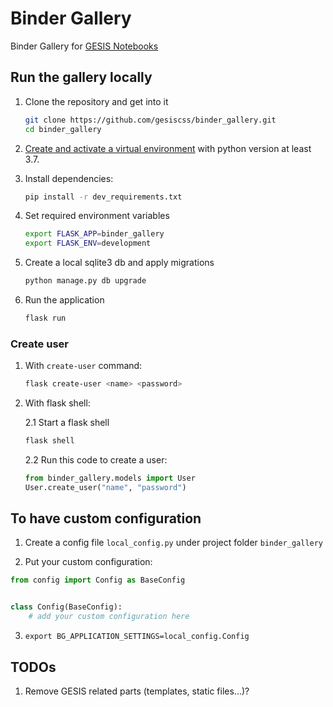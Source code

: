 # Binder Gallery

Binder Gallery for [GESIS Notebooks](https://notebooks.gesis.org/)

## Run the gallery locally

1. Clone the repository and get into it
    ```bash
    git clone https://github.com/gesiscss/binder_gallery.git
    cd binder_gallery
    ```

2. [Create and activate a virtual environment](http://flask.pocoo.org/docs/1.0/installation/#virtual-environments)
with python version at least 3.7.

3. Install dependencies: 
    ```bash
    pip install -r dev_requirements.txt
    ```
    
4. Set required environment variables
    ```bash
    export FLASK_APP=binder_gallery
    export FLASK_ENV=development
    ```

5. Create a local sqlite3 db and apply migrations
    ```bash
    python manage.py db upgrade
    ```

6. Run the application
    ```bash
    flask run
    ```
### Create user

1. With `create-user` command:

    ```bash
    flask create-user <name> <password>
    ```

2. With flask shell:

    2.1 Start a flask shell

    ```bash
    flask shell
    ```

    2.2 Run this code to create a user:

    ```python
    from binder_gallery.models import User
    User.create_user("name", "password")
    ```

## To have custom configuration

1. Create a config file `local_config.py` under project folder `binder_gallery`

2. Put your custom configuration:

```python
from config import Config as BaseConfig


class Config(BaseConfig):
    # add your custom configuration here
```

3. `export BG_APPLICATION_SETTINGS=local_config.Config`

## TODOs

1. Remove GESIS related parts (templates, static files...)?
